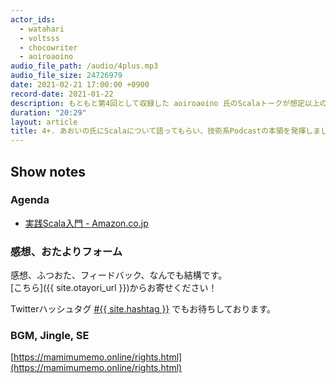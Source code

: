 ```yaml
---
actor_ids:
  - watahari
  - voltsss
  - chocowriter
  - aoiroaoino
audio_file_path: /audio/4plus.mp3
audio_file_size: 24726979
date: 2021-02-21 17:00:00 +0900
record-date: 2021-01-22
description: もともと第4回として収録した aoiroaoino 氏のScalaトークが想定以上の面白さ&時間超過だったので、第4回のアフタートークとして配信します。まみむメモは技術系Podcastです。
duration: "20:29"
layout: article
title: 4+. あおいの氏にScalaについて語ってもらい、技術系Podcastの本領を発揮しました (第4回aftertalk)
---
```


## Show notes
### Agenda
 - [実践Scala入門 - Amazon.co.jp](https://www.amazon.co.jp/dp/4297101416)

### 感想、おたよりフォーム
感想、ふつおた、フィードバック、なんでも結構です。<br>
[こちら]({{ site.otayori_url }})からお寄せください！

Twitterハッシュタグ <a href="https://twitter.com/search?q=%23{{ site.hashtag }}" target="_blank">#{{ site.hashtag }}</a> でもお待ちしております。

### BGM, Jingle, SE
[https://mamimumemo.online/rights.html](https://mamimumemo.online/rights.html)
